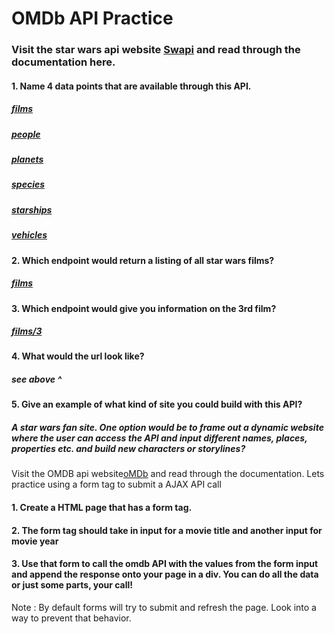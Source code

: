 # OMDb API Practice
### Visit the star wars api website [Swapi](https://swapi.co/) and read through the documentation here.
#### 1. Name 4 data points that are available through this API.
#####  [films](https://swapi.co/api/films/)
#####  [people](https://swapi.co/api/people/)
#####  [planets](https://swapi.co/api/planets/)
#####  [species](https://swapi.co/api/species/)
#####  [starships](https://swapi.co/api/starships/)
#####  [vehicles](https://swapi.co/api/vehicles/)
#### 2. Which endpoint would return a listing of all star wars films?
##### [films](https://swapi.co/api/films/)
#### 3. Which endpoint would give you information on the 3rd film?
##### [films/3](https://swapi.co/api/films/3)
#### 4. What would the url look like?
##### see above ^
#### 5. Give an example of what kind of site you could build with this API?
##### A star wars fan site. One option would be to frame out a dynamic website where the user can access the API and input different names, places, properties etc. and build new characters or storylines?
Visit the OMDB api website[oMDb](http://www.omdbapi.com/) and read through the documentation.
Lets practice using a form tag to submit a AJAX API call
#### 1. Create a HTML page that has a form tag.
#### 2. The form tag should take in input for a movie title and another input for movie year
#### 3. Use that form to call the omdb API with the values from the form input and append the response onto your page in a div. You can do all the data or just some parts, your call!
Note : By default forms will try to submit and refresh the page. Look into a way to prevent that behavior.
